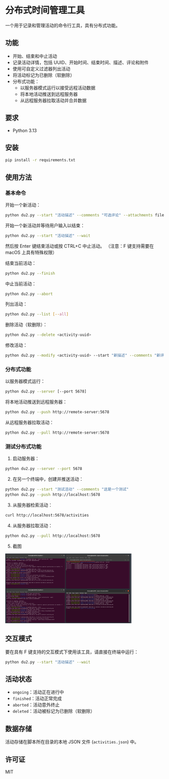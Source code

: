 # 分布式时间管理工具

一个用于记录和管理活动的命令行工具，具有分布式功能。

## 功能

- 开始、结束和中止活动
- 记录活动详情，包括 UUID、开始时间、结束时间、描述、评论和附件
- 使用可自定义过滤器列出活动
- 将活动标记为已删除（软删除）
- 分布式功能：
  - 以服务器模式运行以接受远程活动数据
  - 将本地活动推送到远程服务器
  - 从远程服务器拉取活动并合并数据

## 要求

- Python 3.13

## 安装

```bash
pip install -r requirements.txt
```

## 使用方法

### 基本命令

开始一个新活动：
```bash
python du2.py --start "活动描述" --comments "可选评论" --attachments file1.txt file2.pdf
```

开始一个新活动并等待用户输入以结束：
```bash
python du2.py --start "活动描述" --wait
```
然后按 Enter 键结束活动或按 CTRL+C 中止活动。
（注意：F 键支持需要在 macOS 上具有特殊权限）

结束当前活动：
```bash
python du2.py --finish
```

中止当前活动：
```bash
python du2.py --abort
```

列出活动：
```bash
python du2.py --list [--all]
```

删除活动（软删除）：
```bash
python du2.py --delete <activity-uuid>
```

修改活动：
```bash
python du2.py --modify <activity-uuid> --start "新描述" --comments "新评论"
```

### 分布式功能

以服务器模式运行：
```bash
python du2.py --server [--port 5678]
```

将本地活动推送到远程服务器：
```bash
python du2.py --push http://remote-server:5678
```

从远程服务器拉取活动：
```bash
python du2.py --pull http://remote-server:5678
```

### 测试分布式功能

1. 启动服务器：
```bash
python du2.py --server --port 5678
```

2. 在另一个终端中，创建并推送活动：
```bash
python du2.py --start "测试活动" --comments "这是一个测试"
python du2.py --push http://localhost:5678
```

3. 从服务器检索活动：
```bash
curl http://localhost:5678/activities
```

4. 从服务器拉取活动：
```bash
python du2.py --pull http://localhost:5678
```

5. 截图
<img src="https://raw.githubusercontent.com/liuxk99/Du2.py/refs/heads/master/screenshots/cli-serv-02.png" width="400">

## 交互模式

要在具有 F 键支持的交互模式下使用该工具，请直接在终端中运行：
```bash
python du2.py --start "活动描述" --wait
```

## 活动状态

- `ongoing`：活动正在进行中
- `finished`：活动正常完成
- `aborted`：活动意外终止
- `deleted`：活动被标记为已删除（软删除）

## 数据存储

活动存储在脚本所在目录的本地 JSON 文件 (`activities.json`) 中。

## 许可证

MIT